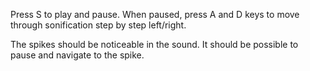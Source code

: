 Press S to play and pause.
When paused, press A and D keys to move through sonification step by step left/right.

The spikes should be noticeable in the sound. It should be possible to pause and navigate to the spike.
